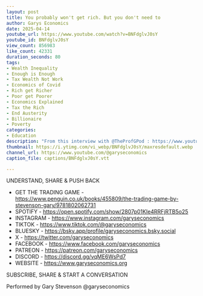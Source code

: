 ```yaml
---
layout: post
title: You probably won't get rich. But you don't need to
author: Garys Economics
date: 2025-04-14
youtube_url: https://www.youtube.com/watch?v=BNFdglvJ0sY
youtube_id: BNFdglvJ0sY
view_count: 856983
like_count: 42331
duration_seconds: 80
tags:
- Wealth Inequality
- Enough is Enough
- Tax Wealth Not Work
- Economics of Covid
- Rich get Richer
- Poor get Poorer
- Economics Explained
- Tax the Rich
- End Austerity
- Billionaire
- Poverty
categories:
- Education
description: "From this interview with @TheProfGPod : https://www.youtube.com/watch?v=cP5h_C1tu_U&ab_channel=TheProfGPod%E2%80%93ScottGalloway"
thumbnail: https://i.ytimg.com/vi_webp/BNFdglvJ0sY/maxresdefault.webp
channel_url: https://www.youtube.com/@garyseconomics
caption_file: captions/BNFdglvJ0sY.vtt

---
```


UNDERSTAND, SHARE & PUSH BACK

- GET THE TRADING GAME - https://www.penguin.co.uk/books/455809/the-trading-game-by-stevenson-gary/9781802062731
- SPOTIFY - https://open.spotify.com/show/2807p01KIe4RRFjRTB5o25
- INSTAGRAM  - https://www.instagram.com/garyseconomics
- TIKTOK - https://www.tiktok.com/@garyseconomics
- BLUESKY - https://bsky.app/profile/garyseconomics.bsky.social
- X - https://twitter.com/garyseconomics
- FACEBOOK - https://www.facebook.com/garyseconomics
- PATREON - https://patreon.com/garyseconomics
- DISCORD - https://discord.gg/vqME6WsPd7
- WEBSITE - https://www.garyseconomics.org

SUBSCRIBE, SHARE & START A CONVERSATION

Performed by Gary Stevenson
@garyseconomics
